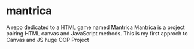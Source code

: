 # mantrica
A repo dedicated to a HTML game named Mantrica
Mantrica is a project pairing HTML canvas and JavaScript methods. This is my first approch to Canvas and JS huge OOP Project
